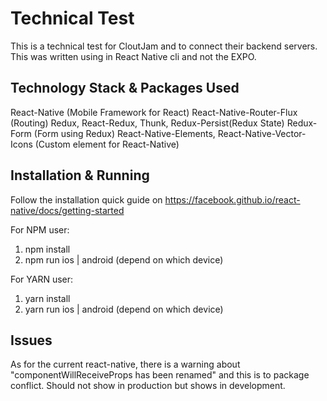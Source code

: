 # Technical Test
This is a technical test for CloutJam and to connect their backend servers. This was written using in React Native cli and not the EXPO.

## Technology Stack & Packages Used
React-Native (Mobile Framework for React)
React-Native-Router-Flux (Routing)
Redux, React-Redux, Thunk, Redux-Persist(Redux State)
Redux-Form (Form using Redux)
React-Native-Elements, React-Native-Vector-Icons (Custom element for React-Native)

## Installation & Running
Follow the installation quick guide on https://facebook.github.io/react-native/docs/getting-started

For NPM user:
1. npm install
2. npm run ios | android (depend on which device)

For YARN user:
1. yarn install
2. yarn run ios | android (depend on which device)

## Issues
As for the current react-native, there is a warning about "componentWillReceiveProps has been renamed" and this is to package conflict.
Should not show in production but shows in development.